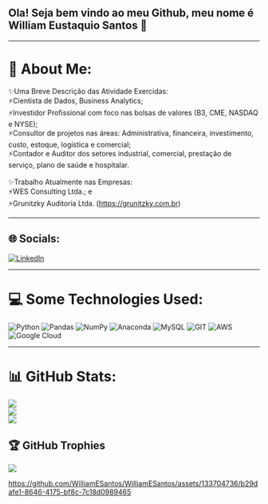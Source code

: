 ## Ola! Seja bem vindo ao meu Github, meu nome é William Eustaquio Santos 👋
____________________________________________________________________________________________________________________________________________________________________________________________________________________________________________

# 💫 About Me:
✨Uma Breve Descrição das Atividade Exercidas:<br>⚡Cientista de Dados, Business Analytics; <br>⚡Investidor Profissional com foco nas bolsas de valores (B3, CME, NASDAQ e NYSE); <br>⚡Consultor de projetos nas áreas:  Administrativa, financeira, investimento, custo, estoque, logística e comercial;  <br>⚡Contador e Auditor dos setores industrial, comercial, 
 prestação de serviço, plano de saúde e hospitalar.<br><br>✨Trabalho Atualmente nas Empresas:<br>⚡WES Consulting Ltda.; e<br>⚡Grunitzky Auditoria Ltda. (https://grunitzky.com.br)
____________________________________________________________________________________________________________________________________________________________________________________________________________________________________________
 
## 🌐 Socials:
[![LinkedIn](https://img.shields.io/badge/LinkedIn-%230077B5.svg?logo=linkedin&logoColor=white)](https://linkedin.com/in/william-eustaquio-santos-0a106a117) 
____________________________________________________________________________________________________________________________________________________________________________________________________________________________________________

# 💻 Some Technologies Used:
![Python](https://img.shields.io/badge/python-3670A0?style=for-the-badge&logo=python&logoColor=ffdd54) ![Pandas](https://img.shields.io/badge/pandas-%23150458.svg?style=for-the-badge&logo=pandas&logoColor=white) ![NumPy](https://img.shields.io/badge/numpy-%23013243.svg?style=for-the-badge&logo=numpy&logoColor=white) ![Anaconda](https://img.shields.io/badge/Anaconda-%2344A833.svg?style=for-the-badge&logo=anaconda&logoColor=white) ![MySQL](https://img.shields.io/badge/mysql-%2300000f.svg?style=for-the-badge&logo=mysql&logoColor=white) ![GIT](https://img.shields.io/badge/Git-fc6d26?style=for-the-badge&logo=git&logoColor=white) ![AWS](https://img.shields.io/badge/AWS-%23FF9900.svg?style=for-the-badge&logo=amazon-aws&logoColor=white) ![Google Cloud](https://img.shields.io/badge/GoogleCloud-%234285F4.svg?style=for-the-badge&logo=google-cloud&logoColor=white)
____________________________________________________________________________________________________________________________________________________________________________________________________________________________________________

# 📊 GitHub Stats:
![](https://github-readme-stats.vercel.app/api?username=WilliamESantos&theme=radical&hide_border=false&include_all_commits=false&count_private=false)<br/>
![](https://github-readme-streak-stats.herokuapp.com/?user=WilliamESantos&theme=radical&hide_border=false)<br/>
![](https://github-readme-stats.vercel.app/api/top-langs/?username=WilliamESantos&theme=radical&hide_border=false&include_all_commits=false&count_private=false&layout=compact)

## 🏆 GitHub Trophies
![](https://github-profile-trophy.vercel.app/?username=WilliamESantos&theme=radical&no-frame=true&no-bg=false&margin-w=4) 

https://github.com/WilliamESantos/WilliamESantos/assets/133704736/b29dafe1-8646-4175-bf8c-7c18d0989465

<!-- Proudly created with GPRM ( https://gprm.itsvg.in ) -->





